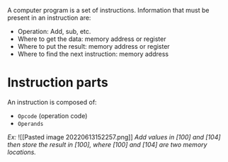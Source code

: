 A computer program is a set of instructions.
Information that must be present in an instruction are:
- Operation: Add, sub, etc.
- Where to get the data: memory address or register
- Where to put the result: memory address or register
- Where to find the next instruction: memory address

# Instruction parts
An instruction is composed of:
- `Opcode` (operation code)
- `Operands`

*Ex:*
![[Pasted image 20220613152257.png]]
*Add values in [100] and [104] then store the result in [100], where [100] and [104] are two memory locations.*
